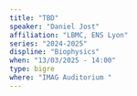 ```yaml
---
title: "TBD"
speaker: "Daniel Jost"
affiliation: "LBMC, ENS Lyon"
series: "2024-2025"
displine: "Biophysics"
when: "13/03/2025 - 14:00"
type: bigre
where: "IMAG Auditorium "
---
```

